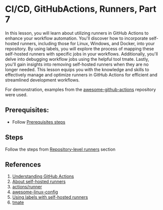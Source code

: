 # CI/CD, GitHubActions, Runners, Part 7

In this lesson, you will learn about utilizing runners in GitHub Actions to enhance your workflow automation. You'll discover how to incorporate self-hosted runners, including those for Linux, Windows, and Docker, into your repository. By using labels, you will explore the process of mapping these self-hosted runners with specific jobs in your workflows. Additionally, you'll delve into debugging workflow jobs using the helpful tool tmate. Lastly, you'll gain insights into removing self-hosted runners when they are no longer needed. This lesson equips you with the knowledge and skills to effectively manage and optimize runners in GitHub Actions for efficient and streamlined development workflows.

For demonstration, examples from the [awesome-github-actions](https://github.com/Alliedium/awesome-github-actions)  repository were used.

## Prerequisites:

 - Follow [Prerequisites steps](https://github.com/Alliedium/awesome-github-actions#prerequisites)

## Steps

Follow the steps from [Repository-level runners](https://github.com/Alliedium/awesome-github-actions#repository-level-runners) section

## References

1. [Understanding GitHub Actions](https://docs.github.com/en/actions/learn-github-actions/understanding-github-actions)
2. [About self-hosted runners](https://docs.github.com/en/actions/hosting-your-own-runners/managing-self-hosted-runners/about-self-hosted-runners)
3. [actions/runner](https://github.com/actions/runner)
4. [awesome-linux-config](https://github.com/Alliedium/awesome-linux-config)
5. [Using labels with self-hosted runners](https://docs.github.com/en/actions/hosting-your-own-runners/managing-self-hosted-runners/using-labels-with-self-hosted-runners)
6. [tmate](https://tmate.io/)